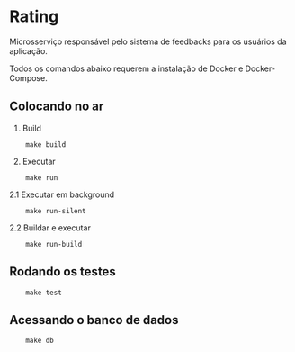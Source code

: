 # Rating

Microsserviço responsável pelo sistema de feedbacks para os usuários da aplicação.

Todos os comandos abaixo requerem a instalação de Docker e Docker-Compose.

## Colocando no ar


1. Build
```shell
    make build
```
2. Executar
```shell
    make run
```
2.1 Executar em background
```shell
    make run-silent
```
2.2 Buildar e executar
```shell
    make run-build
```

## Rodando os testes


```shell
    make test
```

## Acessando o banco de dados 

```shell
    make db
```
